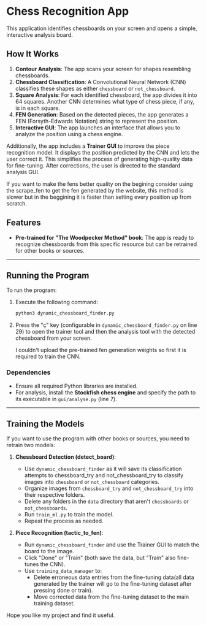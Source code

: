 # Chess Recognition App

This application identifies chessboards on your screen and opens a simple, interactive analysis board.

## How It Works

1. **Contour Analysis**: The app scans your screen for shapes resembling chessboards.
2. **Chessboard Classification**: A Convolutional Neural Network (CNN) classifies these shapes as either `chessboard` or `not_chessboard`.
3. **Square Analysis**: For each identified chessboard, the app divides it into 64 squares. Another CNN determines what type of chess piece, if any, is in each square.
4. **FEN Generation**: Based on the detected pieces, the app generates a FEN (Forsyth-Edwards Notation) string to represent the position.
5. **Interactive GUI**: The app launches an interface that allows you to analyze the position using a chess engine.

Additionally, the app includes a **Trainer GUI** to improve the piece recognition model. It displays the position predicted by the CNN and lets the user correct it. This simplifies the process of generating high-quality data for fine-tuning. After corrections, the user is directed to the standard analysis GUI.

If you want to make the fens better quality on the begining consider using the scrape_fen to get the fen generated by the website, this method is slower but in the beggining it is faster than setting every position up from scratch.

## Features

- **Pre-trained for "The Woodpecker Method" book**: The app is ready to recognize chessboards from this specific resource but can be retrained for other books or sources.

---

## Running the Program

To run the program:

1. Execute the following command:
   ```bash
   python3 dynamic_chessboard_finder.py
   ```
2. Press the "ç" key (configurable in `dynamic_chessboard_finder.py` on line 29) to open the trainer tool and then the analysis tool with the detected chessboard from your screen.

   I couldn't upload the pre-trained fen generation weights so first it is required to train the CNN.

### Dependencies

- Ensure all required Python libraries are installed.
- For analysis, install the **Stockfish chess engine** and specify the path to its executable in `gui/analyse.py` (line 7).

---

## Training the Models

If you want to use the program with other books or sources, you need to retrain two models:

1. **Chessboard Detection (detect\_board)**:

   - Use `dynamic_chessboard_finder` as it will save its classification attempts to chessboard_try and not_chessboard_try to classify images into `chessboard` or `not_chessboard` categories.
   - Organize images from `chessboard_try` and `not_chessboard_try` into their respective folders.
   - Delete any folders in the `data` directory that aren't `chessboards` or `not_chessboards`.
   - Run `train_ml.py` to train the model.
   - Repeat the process as needed.

2. **Piece Recognition (tactic\_to\_fen)**:

   - Run `dynamic_chessboard_finder` and use the Trainer GUI to match the board to the image.
   - Click "Done" or "Train" (both save the data, but "Train" also fine-tunes the CNN).
   - Use `training_data_manager` to:
     - Delete erroneous data entries from the fine-tuning data(all data generated by the trainer will go to the fine-tuning dataset after pressing done or train).
     - Move corrected data from the fine-tuning dataset to the main training dataset.

Hope you like my project and find it useful.
